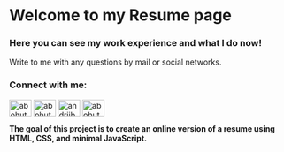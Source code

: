 # Welcome to my Resume page

### Here you can see my work experience and what I do now!

Write to me with any questions by mail or social networks.

<h3 align="left">Connect with me:</h3>
<p align="left">
<a href="https://twitter.com/abohuta" target="blank"><img align="center" src="https://raw.githubusercontent.com/rahuldkjain/github-profile-readme-generator/master/src/images/icons/Social/twitter.svg" alt="abohuta" height="30" width="40" /></a>
<a href="https://stackoverflow.com/users/abohuta" target="blank"><img align="center" src="https://raw.githubusercontent.com/rahuldkjain/github-profile-readme-generator/master/src/images/icons/Social/stack-overflow.svg" alt="abohuta" height="30" width="40" /></a>
<a href="https://fb.com/andriibohuta" target="blank"><img align="center" src="https://raw.githubusercontent.com/rahuldkjain/github-profile-readme-generator/master/src/images/icons/Social/facebook.svg" alt="andriibohuta" height="30" width="40" /></a>
<a href="https://instagram.com/abohuta" target="blank"><img align="center" src="https://raw.githubusercontent.com/rahuldkjain/github-profile-readme-generator/master/src/images/icons/Social/instagram.svg" alt="abohuta" height="30" width="40" /></a>
</p>

**The goal of this project is to create an online version of a resume using HTML, CSS, and minimal JavaScript.**